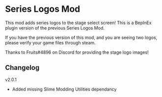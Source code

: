 # Series Logos Mod

This mod adds series logos to the stage select screen!
This is a BepInEx plugin version of the previous Series Logos Mod.

If you have the previous version of this mod, and you are seeing two logos, please verify your game files through steam.

Thanks to Fruits#4896 on Discord for providing the stage logo images!

## Changelog

v2.0.1
- Added missing Slime Modding Utilities dependancy